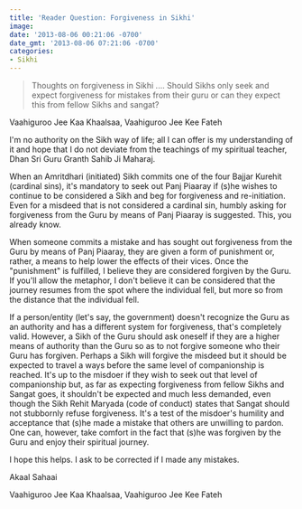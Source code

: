 ```yaml
---
title: 'Reader Question: Forgiveness in Sikhi'
image: 
date: '2013-08-06 00:21:06 -0700'
date_gmt: '2013-08-06 07:21:06 -0700'
categories:
- Sikhi
---
```

<blockquote>Thoughts on forgiveness in Sikhi .... Should Sikhs only seek and expect forgiveness for mistakes from their guru or can they expect this from fellow Sikhs and sangat?</blockquote>
<p>Vaahiguroo Jee Kaa Khaalsaa, Vaahiguroo Jee Kee Fateh</p>
<p>I'm no authority on the Sikh way of life; all I can offer is my understanding of it and hope that I do not deviate from the teachings of my spiritual teacher, Dhan Sri Guru Granth Sahib Ji Maharaj.</p>
<p>When an Amritdhari (initiated) Sikh commits one of the four Bajjar Kurehit (cardinal sins), it's mandatory to seek out Panj Piaaray if (s)he wishes to continue to be considered a Sikh and beg for forgiveness and re-initiation. Even for a misdeed that is not considered a cardinal sin, humbly asking for forgiveness from the Guru by means of Panj Piaaray is suggested. This, you already know.</p>
<p>When someone commits a mistake and has sought out forgiveness from the Guru by means of Panj Piaaray, they are given a form of punishment or, rather, a means to help lower the effects of their vices. Once the "punishment" is fulfilled, I believe they are considered forgiven by the Guru. If you'll allow the metaphor, I don't believe it can be considered that the journey resumes from the spot where the individual fell, but more so from the distance that the individual fell.</p>
<p>If a person/entity (let's say, the government) doesn't recognize the Guru as an authority and has a different system for forgiveness, that's completely valid. However, a Sikh of the Guru should ask oneself if they are a higher means of authority than the Guru so as to not forgive someone who their Guru has forgiven. Perhaps a Sikh will forgive the misdeed but it should be expected to travel a ways before the same level of companionship is reached. It's up to the misdoer if they wish to seek out that level of companionship but, as far as expecting forgiveness from fellow Sikhs and Sangat goes, it shouldn't be expected and much less demanded, even though the Sikh Rehit Maryada (code of conduct) states that Sangat should not stubbornly refuse forgiveness. It's a test of the misdoer's humility and acceptance that (s)he made a mistake that others are unwilling to pardon. One can, however, take comfort in the fact that (s)he was forgiven by the Guru and enjoy their spiritual journey.</p>
<p>I hope this helps. I ask to be corrected if I made any mistakes.</p>
<p>Akaal Sahaai</p>
<p>Vaahiguroo Jee Kaa Khaalsaa, Vaahiguroo Jee Kee Fateh</p>

